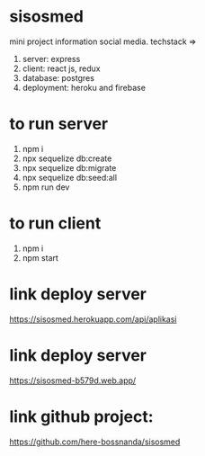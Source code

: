 # sisosmed
mini project information social media.
techstack =>
1. server: express
2. client: react js, redux
3. database: postgres
4. deployment: heroku and firebase

# to run server
1. npm i
2. npx sequelize db:create
3. npx sequelize db:migrate
4. npx sequelize db:seed:all
5. npm run dev

# to run client
1. npm i
2. npm start

# link deploy server
https://sisosmed.herokuapp.com/api/aplikasi

# link deploy server
https://sisosmed-b579d.web.app/

# link github project: 
https://github.com/here-bossnanda/sisosmed
